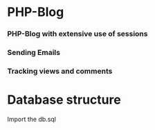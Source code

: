 # PHP-Blog
### PHP-Blog with extensive use of sessions
### Sending Emails
### Tracking views and comments


# Database structure
Import the db.sql
